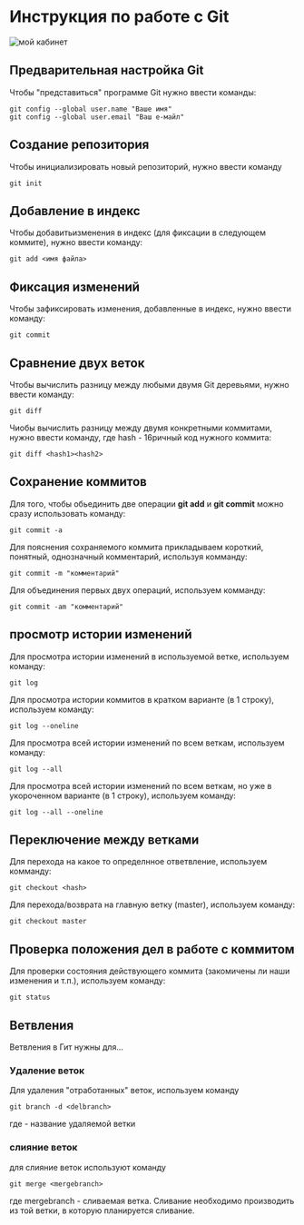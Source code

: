 # **Инструкция по работе с Git**

![мой кабинет](git.jpg)

## Предварительная настройка Git

Чтобы "представиться" программе Git нужно ввести команды:

    git config --global user.name "Ваше имя"
    git config --global user.email "Ваш е-майл"

## Создание репозитория

Чтобы инициализировать новый репозиторий, нужно ввести команду

    git init

## Добавление в индекс

Чтобы добавитьизменения в индекс (для фиксации в следующем коммите), нужно ввести команду:

    git add <имя файла>

## Фиксация изменений

Чтобы зафиксировать изменения, добавленные в индекс, нужно ввести команду:

    git commit

## Сравнение двух веток

Чтобы  вычислить разницу между любыми двумя Git деревьями, нужно ввести команду:

    git diff

Чиобы вычислить разницу между двумя конкретными коммитами, нужно ввести команду, где hash - 16ричный код нужного коммита:

    git diff <hash1><hash2>

## Сохранение коммитов

Для того, чтобы обьединить две операции **git add** и **git commit** можно сразу использовать команду:

    git commit -a

Для пояснения сохраняемого коммита прикладываем короткий, понятный, однозначный комментарий, используя комманду:

    git commit -m "комментарий"

Для объединения первых двух операций, используем комманду:

    git commit -am "комментарий"

## просмотр истории изменений

Для просмотра истории изменений в используемой ветке, используем команду:

    git log

Для просмотра истории коммитов в кратком варианте (в 1 строку), используем команду:

    git log --oneline

Для просмотра всей истории изменений по всем веткам, используем команду:

    git log --all

Для просмотра всей истории изменений по всем веткам, но уже в укороченном варианте (в 1 строку), используем команду:

    git log --all --oneline

## Переключение между ветками

Для перехода на какое то определнное ответвление, используем комманду:

    git checkout <hash>

Для перехода/возврата на главную ветку (master), используем команду:

    git checkout master

## Проверка положения дел в работе с коммитом

Для проверки состояния действующего коммита (закомичены ли наши изменения и т.п.), используем команду:

    git status

## Ветвления

Ветвления в Гит нужны для...


### Удаление веток

Для удаления "отработанных" веток, используем команду

    git branch -d <delbranch> 
где <delbranch> - название удаляемой ветки

### слияние веток

для слияние веток используют команду

    git merge <mergebranch>
где mergebranch - сливаемая ветка. Сливание необходимо производить из той ветки, в которую планируется сливание.
